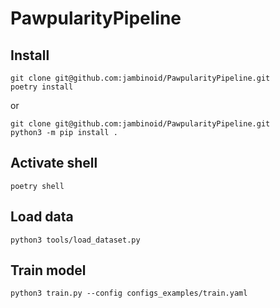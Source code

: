 # PawpularityPipeline

## Install

```
git clone git@github.com:jambinoid/PawpularityPipeline.git
poetry install
```
or
```
git clone git@github.com:jambinoid/PawpularityPipeline.git
python3 -m pip install .
```

## Activate shell
```
poetry shell
```

## Load data
```
python3 tools/load_dataset.py
```

## Train model
```
python3 train.py --config configs_examples/train.yaml
```
